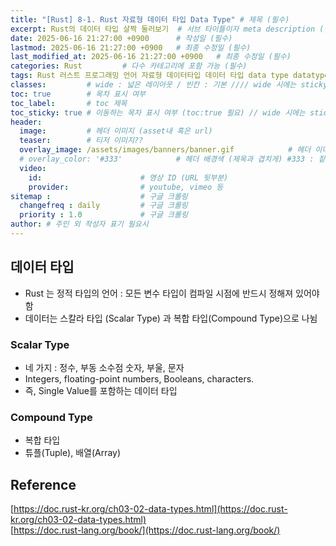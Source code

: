 ```yaml
---
title: "[Rust] 8-1. Rust 자료형 데이터 타입 Data Type" # 제목 (필수)
excerpt: Rust의 데이터 타입 살짝 둘러보기  # 서브 타이틀이자 meta description (필수)
date: 2025-06-16 21:27:00 +0900      # 작성일 (필수)
lastmod: 2025-06-16 21:27:00 +0900   # 최종 수정일 (필수)
last_modified_at: 2025-06-16 21:27:00 +0900   # 최종 수정일 (필수)
categories: Rust         # 다수 카테고리에 포함 가능 (필수)
tags: Rust 러스트 프로그래밍 언어 자료형 데이터타입 데이터 타입 data type datatype                    # 태그 복수개 가능 (필수)
classes:         # wide : 넓은 레이아웃 / 빈칸 : 기본 //// wide 시에는 sticky toc 불가
toc: true        # 목차 표시 여부
toc_label:       # toc 제목
toc_sticky: true # 이동하는 목차 표시 여부 (toc:true 필요) // wide 시에는 sticky toc 불가
header: 
  image:         # 헤더 이미지 (asset내 혹은 url)
  teaser:        # 티저 이미지??
  overlay_image: /assets/images/banners/banner.gif            # 헤더 이미지 (제목과 겹치게)
  # overlay_color: '#333'            # 헤더 배경색 (제목과 겹치게) #333 : 짙은 회색 (필수)
  video:
    id:                      # 영상 ID (URL 뒷부분)
    provider:                # youtube, vimeo 등
sitemap :                    # 구글 크롤링
  changefreq : daily         # 구글 크롤링
  priority : 1.0             # 구글 크롤링
author: # 주인 외 작성자 표기 필요시
---
```

<!--postNo: 20250616_001-->


## 데이터 타입  

- Rust 는 정적 타입의 언어 : 모든 변수 타입이 컴파일 시점에 반드시 정해져 있어야 함   
- 데이터는 스칼라 타입 (Scalar Type) 과 복합 타입(Compound Type)으로 나뉨  

### Scalar Type  

- 네 가지 : 정수, 부동 소수점 숫자, 부울, 문자  
- Integers, floating-point numbers, Booleans, characters.  
- 즉, Single Value를 포함하는 데이터 타입  

### Compound Type  

- 복합 타입  
- 튜플(Tuple), 배열(Array)  


## Reference  

[https://doc.rust-kr.org/ch03-02-data-types.html](https://doc.rust-kr.org/ch03-02-data-types.html)  
[https://doc.rust-lang.org/book/](https://doc.rust-lang.org/book/)  

